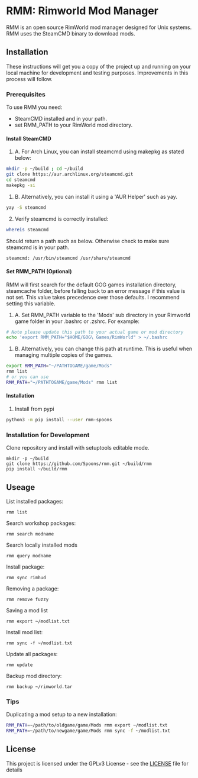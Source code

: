 # RMM: Rimworld Mod Manager

RMM is an open source RimWorld mod manager designed for Unix systems. RMM uses the SteamCMD binary to download mods. 

## Installation

These instructions will get you a copy of the project up and running on your local machine for development and testing purposes. Improvements in this process will follow. 

### Prerequisites
To use RMM you need:

- SteamCMD installed and in your path.
- set RMM_PATH to your RimWorld mod directory.

#### Install SteamCMD

1. A. For Arch Linux, you can install steamcmd using makepkg as stated below:
``` sh
mkdir -p ~/build ; cd ~/build
git clone https://aur.archlinux.org/steamcmd.git
cd steamcmd
makepkg -si
```

1. B. Alternatively, you can install it using a 'AUR Helper' such as yay.
``` sh
yay -S steamcmd
```

2. Verify steamcmd is correctly installed:
``` sh
whereis steamcmd
```

Should return a path such as below. Otherwise check to make sure steamcmd is in your path.
``` sh
steamcmd: /usr/bin/steamcmd /usr/share/steamcmd
```

#### Set RMM_PATH (Optional)

RMM will first search for the default GOG games installation directory, steamcache folder, before falling back to an error message if this value is not set. This value takes precedence over those defaults. I recommend setting this variable.

1. A. Set RMM_PATH variable to the 'Mods' sub directory in your Rimworld game folder in your .bashrc or .zshrc. For example:

``` sh
# Note please update this path to your actual game or mod directory
echo 'export RMM_PATH="$HOME/GOG\ Games/RimWorld" > ~/.bashrc
```

1. B. Alternatively, you can change this path at runtime. This is useful when managing multiple copies of the games.

``` sh
export RMM_PATH="~/PATHTOGAME/game/Mods"
rmm list
# or you can use
RMM_PATH="~/PATHTOGAME/game/Mods" rmm list
```

#### Installation

1. Install from pypi

``` sh
python3 -m pip install --user rmm-spoons
```


### Installation for Development

Clone repository and install with setuptools editable mode.
```
mkdir -p ~/build
git clone https://github.com/Spoons/rmm.git ~/build/rmm
pip install ~/build/rmm
```

## Useage

List installed packages:
``` 
rmm list
```

Search workshop packages:
``` 
rmm search modname
```

Search locally installed mods
``` 
rmm query modname
```

Install package:
```
rmm sync rimhud
```

Removing a package:
```
rmm remove fuzzy
```

Saving a mod list
```
rmm export ~/modlist.txt
```

Install mod list:
```
rmm sync -f ~/modlist.txt
```

Update all packages:
```
rmm update
```

Backup mod directory:
```
rmm backup ~/rimworld.tar
```

### Tips
Duplicating a mod setup to a new installation:
``` sh
RMM_PATH=~/path/to/oldgame/game/Mods rmm export ~/modlist.txt
RMM_PATH=~/path/to/newgame/game/Mods rmm sync -f ~/modlist.txt
```

## License

This project is licensed under the GPLv3 License - see the [LICENSE](LICENSE) file for details


